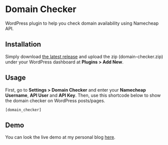 # Domain Checker

WordPress plugin to help you check domain availability using Namecheap API.

## Installation

Simply download [the latest release](https://github.com/maswib/domain-checker/releases/download/1.0/domain-checker.zip) and upload the zip (domain-checker.zip) under your WordPress dashboard at **Plugins > Add New**.

## Usage

First, go to **Settings > Domain Checker** and enter your **Namecheap Username**, **API User** and **API Key**. Then, use this shortcode below to show the domain checker on WordPress posts/pages.

```
[domain_checker]
```

## Demo

You can look the live demo at my personal blog [here](https://wahyuwibowo.com/projects/domain-checker/).